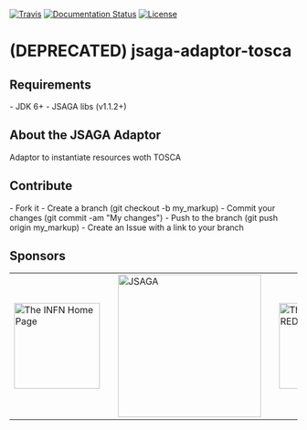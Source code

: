 [![Travis](http://img.shields.io/travis/csgf/jsaga-adaptor-rocci/master.png)](https://travis-ci.org/csgf/jsaga-adaptor-rocci)
[![Documentation Status](https://readthedocs.org/projects/csgf/badge/?version=latest)](http://csgf.readthedocs.org)
[![License](https://img.shields.io/github/license/csgf/jsaga-adaptor-rocci.svg?style?flat)](http://www.apache.org/licenses/LICENSE-2.0.txt)

# (DEPRECATED) jsaga-adaptor-tosca

<h2>Requirements</h2>
- JDK 6+
- JSAGA libs (v1.1.2+)

<h2>About the JSAGA Adaptor</h2>
Adaptor to instantiate resources woth TOSCA

<h2>Contribute</h2>
- Fork it
- Create a branch (git checkout -b my_markup)
- Commit your changes (git commit -am "My changes")
- Push to the branch (git push origin my_markup)
- Create an Issue with a link to your branch
 
<h2>Sponsors</h2>
<table border="0">
<tr>
<td>
<a href="http://www.infn.it/"><img width="150" src="http://www.infn.it/logo/weblogo1.gif" border="0" title="The INFN Home Page"></a>
</td>
<td></td>
<td>
<a href="http://software.in2p3.fr/jsaga"><img width="250" src="http://software.in2p3.fr/jsaga/latest-release/images/logo-jsaga.png" 
border="0" title="JSAGA"></a>
</td>
<td></td>
<td>
<a href="http://www.chain-project.eu/"><img width="150" src="https://www.chain-project.eu/image/image_gallery?uuid=4b273102-2ed0-49ca-929f-c23379318171&groupId=3456180&t=1424446552904" border="0" title="The CHAIN-REDS Home Page"></a>
</td>
</tr>
</table>
